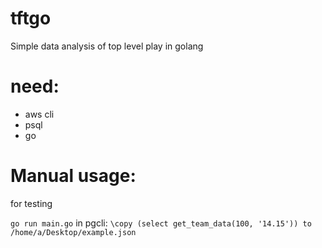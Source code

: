 # tftgo
Simple data analysis of top level play in golang

# need:
- aws cli
- psql 
- go 

# Manual usage:
for testing

`go run main.go`
in pgcli:
`\copy (select get_team_data(100, '14.15')) to /home/a/Desktop/example.json`
